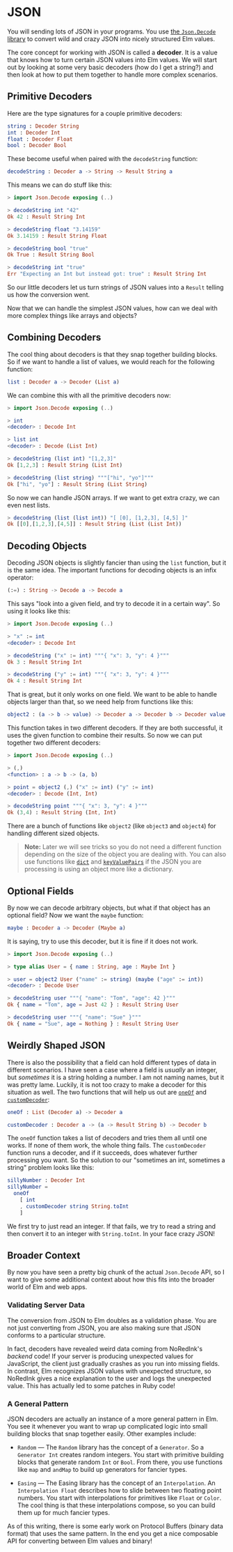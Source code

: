 # JSON

You will sending lots of JSON in your programs. You use [the `Json.Decode` library](http://package.elm-lang.org/packages/elm-lang/core/latest/Json-Decode) to convert wild and crazy JSON into nicely structured Elm values.

The core concept for working with JSON is called a **decoder**. It is a value that knows how to turn certain JSON values into Elm values. We will start out by looking at some very basic decoders (how do I get a string?) and then look at how to put them together to handle more complex scenarios.


## Primitive Decoders

Here are the type signatures for a couple primitive decoders:

```elm
string : Decoder String
int : Decoder Int
float : Decoder Float
bool : Decoder Bool
```

These become useful when paired with the `decodeString` function:

```elm
decodeString : Decoder a -> String -> Result String a
```

This means we can do stuff like this:

```elm
> import Json.Decode exposing (..)

> decodeString int "42"
Ok 42 : Result String Int

> decodeString float "3.14159"
Ok 3.14159 : Result String Float

> decodeString bool "true"
Ok True : Result String Bool

> decodeString int "true"
Err "Expecting an Int but instead got: true" : Result String Int
```

So our little decoders let us turn strings of JSON values into a `Result` telling us how the conversion went.

Now that we can handle the simplest JSON values, how can we deal with more complex things like arrays and objects?


## Combining Decoders

The cool thing about decoders is that they snap together building blocks. So if we want to handle a list of values, we would reach for the following function:

```elm
list : Decoder a -> Decoder (List a)
```

We can combine this with all the primitive decoders now:

```elm
> import Json.Decode exposing (..)

> int
<decoder> : Decode Int

> list int
<decoder> : Decode (List Int)

> decodeString (list int) "[1,2,3]"
Ok [1,2,3] : Result String (List Int)

> decodeString (list string) """["hi", "yo"]"""
Ok ["hi", "yo"] : Result String (List String)
```

So now we can handle JSON arrays. If we want to get extra crazy, we can even nest lists.

```elm
> decodeString (list (list int)) "[ [0], [1,2,3], [4,5] ]"
Ok [[0],[1,2,3],[4,5]] : Result String (List (List Int))
```


## Decoding Objects

Decoding JSON objects is slightly fancier than using the `list` function, but it is the same idea. The important functions for decoding objects is an infix operator:

```elm
(:=) : String -> Decode a -> Decode a
```

This says "look into a given field, and try to decode it in a certain way". So using it looks like this:

```elm
> import Json.Decode exposing (..)

> "x" := int
<decoder> : Decode Int

> decodeString ("x" := int) """{ "x": 3, "y": 4 }"""
Ok 3 : Result String Int

> decodeString ("y" := int) """{ "x": 3, "y": 4 }"""
Ok 4 : Result String Int
```

That is great, but it only works on one field. We want to be able to handle objects larger than that, so we need help from functions like this:

```elm
object2 : (a -> b -> value) -> Decoder a -> Decoder b -> Decoder value
```

This function takes in two different decoders. If they are both successful, it uses the given function to combine their results. So now we can put together two different decoders:

```elm
> import Json.Decode exposing (..)

> (,)
<function> : a -> b -> (a, b)

> point = object2 (,) ("x" := int) ("y" := int)
<decoder> : Decode (Int, Int)

> decodeString point """{ "x": 3, "y": 4 }"""
Ok (3,4) : Result String (Int, Int)
```

There are a bunch of functions like `object2` (like `object3` and `object4`) for handling different sized objects.

> **Note:** Later we will see tricks so you do not need a different function depending on the size of the object you are dealing with. You can also use functions like [`dict`](http://package.elm-lang.org/packages/elm-lang/core/latest/Json-Decode#dict) and [`keyValuePairs`](http://package.elm-lang.org/packages/elm-lang/core/latest/Json-Decode#keyValuePairs) if the JSON you are processing is using an object more like a dictionary. 

## Optional Fields

By now we can decode arbitrary objects, but what if that object has an optional field? Now we want the `maybe` function:

```elm
maybe : Decoder a -> Decoder (Maybe a)
```

It is saying, try to use this decoder, but it is fine if it does not work.

```elm
> import Json.Decode exposing (..)

> type alias User = { name : String, age : Maybe Int }

> user = object2 User ("name" := string) (maybe ("age" := int))
<decoder> : Decode User

> decodeString user """{ "name": "Tom", "age": 42 }"""
Ok { name = "Tom", age = Just 42 } : Result String User

> decodeString user """{ "name": "Sue" }"""
Ok { name = "Sue", age = Nothing } : Result String User
```

## Weirdly Shaped JSON

There is also the possibility that a field can hold different types of data in different scenarios. I have seen a case where a field is *usually* an integer, but *sometimes* it is a string holding a number. I am not naming names, but it was pretty lame. Luckily, it is not too crazy to make a decoder for this situation as well. The two functions that will help us out are [`oneOf`](http://package.elm-lang.org/packages/elm-lang/core/latest/Json-Decode#oneOf) and [`customDecoder`](http://package.elm-lang.org/packages/elm-lang/core/latest/Json-Decode#customDecoder):

```elm
oneOf : List (Decoder a) -> Decoder a

customDecoder : Decoder a -> (a -> Result String b) -> Decoder b
```

The `oneOf` function takes a list of decoders and tries them all until one works. If none of them work, the whole thing fails. The `customDecoder` function runs a decoder, and if it succeeds, does whatever further processing you want. So the solution to our "sometimes an int, sometimes a string" problem looks like this:

```elm
sillyNumber : Decoder Int
sillyNumber =
  oneOf
    [ int
    , customDecoder string String.toInt
    ]
```

We first try to just read an integer. If that fails, we try to read a string and then convert it to an integer with `String.toInt`. In your face crazy JSON!


## Broader Context

By now you have seen a pretty big chunk of the actual `Json.Decode` API, so I want to give some additional context about how this fits into the broader world of Elm and web apps.

### Validating Server Data

The conversion from JSON to Elm doubles as a validation phase. You are not just converting from JSON, you are also making sure that JSON conforms to a particular structure.

In fact, decoders have revealed weird data coming from NoRedInk's *backend* code! If your server is producing unexpected values for JavaScript, the client just gradually crashes as you run into missing fields. In contrast, Elm recognizes JSON values with unexpected structure, so NoRedInk gives a nice explanation to the user and logs the unexpected value. This has actually led to some patches in Ruby code!

### A General Pattern

JSON decoders are actually an instance of a more general pattern in Elm. You see it whenever you want to wrap up complicated logic into small building blocks that snap together easily. Other examples include:
 
  - `Random` &mdash; The `Random` library has the concept of a `Generator`. So a `Generator Int` creates random integers. You start with primitive building blocks that generate random `Int` or `Bool`. From there, you use functions like `map` and `andMap` to build up generators for fancier types.

  - `Easing` &mdash; The Easing library has the concept of an `Interpolation`. An `Interpolation Float` describes how to slide between two floating point numbers. You start with interpolations for primitives like `Float` or `Color`. The cool thing is that these interpolations compose, so you can build them up for much fancier types.
 
As of this writing, there is some early work on Protocol Buffers (binary data format) that uses the same pattern. In the end you get a nice composable API for converting between Elm values and binary!
